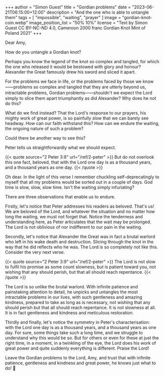 +++
author = "Simon Guest"
title = "Gordian problems"
date = "2023-06-21T06:15:00+12:00"
description = "And the one who is able to untangle them"
tags = [ "impossible", "waiting", "prayer" ]
image = "gordian-knot-coin.webp"
image_position_list = "50% 10%"
license = "Text by Simon Guest CC BY-NC-ND 4.0, Cameroon 2000 franc Gordian Knot Mint of Poland 2021"
+++

Dear Amy,

How do you untangle a Gordian knot?

Perhaps you know the legend of the knot so complex and tangled, for which the one who released it would be bestowed with glory and honour? Alexander the Great famously drew his sword and sliced it apart.

For the problems we face in life, or the problems faced by those we know⸺problems so complex and tangled that they are utterly beyond us, intractable problems, Gordian problems⸺shouldn't we expect the Lord simply to slice them apart triumphantly as did Alexander? Why does he not do this?

What do we find instead? That the Lord's response to our prayers, his mighty work of great power, is so painfully slow that we can barely see headway. How can our faith withstand this? How can we endure the waiting, the ongoing nature of such a problem?

Could there be another way to see this?

Peter tells us straightforwardly what we should expect.

{{< quote source="2 Peter 3:8" url="/ref/2-peter" >}}
But do not overlook this one fact, beloved, that with the Lord one day is as a thousand years, and a thousand years as one day.
{{< /quote >}}

Oh dear. In the light of this verse I remember chuckling self-deprecatingly to myself that all my problems would be sorted out in a couple of days. God time is slow, slow, slow time. Isn't the waiting simply infuriating?

There are three observations that enable us to endure.

Firstly, let's notice that Peter addresses his readers as beloved. That's us! We are beloved of the Lord, and whatever the situation and no matter how long the waiting, we must not forget that. Notice the tenderness and understanding here, as Peter articulates that the wait may be prolonged. The Lord is not oblivious of nor indifferent to our pain in the waiting.

Secondly, let's notice that Alexander the Great was in fact a brutal warlord who left in his wake death and destruction. Slicing through the knot in the way that he did reflects who he was. The Lord is so completely not like this. Consider the very next verse.

{{< quote source="2 Peter 3:9" url="/ref/2-peter" >}}
The Lord is not slow to fulfil his promise as some count slowness, but is patient toward you, not wishing that any should perish, but that all should reach repentance.
{{< /quote >}}

The Lord is so unlike the brutal warlord. With infinite patience and painstaking attention to detail, he unpicks and untangles the most intractable problems in our lives, with such gentleness and amazing kindness, prepared to take as long as is necessary, not wishing that any should perish but that all should reach repentance. It is not slowness at all. It is in fact gentleness and kindness and meticulous restoration.

Thirdly and finally, let's notice the symmetry in Peter's characterisation: with the Lord one day is as a thousand years, and a thousand years as one day. For sure, some things take such a long time, and we struggle to understand why this would be so. But for others or even for these at just the right time, in a moment, in a twinkling of the eye, the Lord does his work of great power and quite suddenly everything is different. Praise the Lord!

Leave the Gordian problems to the Lord, Amy, and trust that with infinite patience, gentleness and kindness and great power, he knows just what to do! 🙏
